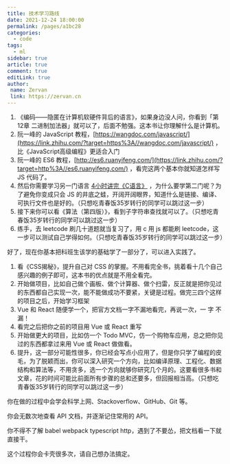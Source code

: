 ```yaml
---
title: 技术学习路线
date: 2021-12-24 18:00:00
permalink: /pages/a1bc28
categories:
  - code
tags:
  - ml
sidebar: true
article: true
comment: true
editLink: true
author:
 name: Zervan
 link: https://zervan.cn
---
```




1. 《编码——隐匿在计算机软硬件背后的语言》，如果身边没人问，你看到「第12章 二进制加法器」就可以了，后面不勉强。这本书让你理解什么是计算机。
2. 阮一峰的 JavaScript 教程，[https://wangdoc.com/javascript/](https://link.zhihu.com/?target=https%3A//wangdoc.com/javascript/) ，比《JavaScript高级编程》更适合入门
3. 阮一峰的 ES6 教程，[http://es6.ruanyifeng.com/](https://link.zhihu.com/?target=http%3A//es6.ruanyifeng.com/) ，看完这两个基本你就知道怎样写 JS 代码了。
4. 然后你需要学习另一门语言 [4小时讲完《C语言》](https://link.zhihu.com/?target=https%3A//www.bilibili.com/video/av9297989/) ，为什么要学第二门呢？为了避免你变成只会 JS 的井底之蛙，开阔开阔眼界，知道什么是链接、编译、可执行文件也是好的。（只想吃青春饭35岁转行的同学可以跳过这一步）
5. 接下来你可以看《算法（第四版）》，看到子字符串查找就可以了。（只想吃青春饭35岁转行的同学可以跳过这一步）
6. 练手，去 leetcode 刷几十道题就当复习了，用 c 用 js 都能刷 leetcode，这一步可以测试自己学得如何。（只想吃青春饭35岁转行的同学可以跳过这一步）

好了，现在你基本把科班生该学的基础学了一部分了，可以进入实践了。

1. 看《CSS揭秘》，提升自己对 CSS 的掌握。不用看完全书，挑着看十几个自己感兴趣的例子即可，这本书的优点就是不用全看完。
2. 开始做项目，比如自己做个画板、做个计算器、做个扫雷，反正就是把你见过的东西都自己实现一次，能不能做成功不要紧，关键是过程。做完三四个这样的项目之后，开始学习框架
3. Vue 和 React 随便学一个，把官方文档一字不漏地看完，再说一次，一 字 不 漏！
4. 看完之后把你之前的项目用 Vue 或 React 重写
5. 开始做更大的项目，比如仿一个 Todo MVC，仿一个购物车应用，总之把你见过的东西都拿过来用 Vue 或 React 做做看。
6. 提升，这一部分可能性很多，你已经会写点小应用了，但是你只学了编程的皮毛，为了脱颖而出，你可以深入研究一个方向，比如编译原理、工程化、数据结构和算法等，不用贪多，选一个方向就够你研究几个月的。这要看很多书和文章，花的时间可能比前面所有步骤的总和还要多，但回报相当高。（只想吃青春饭35岁转行的同学可以跳过这一步）

你在做的过程中会学会科学上网、Stackoverflow、GitHub、Git 等。

你会无数次地查看 API 文档，并逐渐记住常用的 API。

你不得不了解 babel webpack typescript http，遇到了不要怂，把文档看一下就直接干。

这个过程你会卡壳很多次，请自己想办法搞定。



